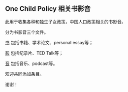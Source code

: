 ## One Child Policy 相关书影音
此用于收集各种和独生子女政策，中国人口政策相关的书影音。

分为书影音三个文件。

[书](https://github.com/ctf-db/onechildpolicy/blob/master/%E4%B9%A6.md) 包括书籍、学术论文、personal essay等；

[影](https://github.com/ctf-db/onechildpolicy/blob/master/%E5%BD%B1.md) 包括纪录片、TED Talk等；

[音](https://github.com/ctf-db/onechildpolicy/blob/master/%E9%9F%B3.md) 包括音乐、podcast等。

欢迎共同添加条目。

谢谢！
